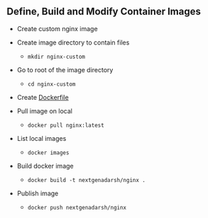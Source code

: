 Define, Build and Modify Container Images
---

- Create custom nginx image

- Create image directory to contain files
  - `mkdir nginx-custom`
- Go to root of the image directory
  - `cd nginx-custom`
- Create [Dockerfile](../resources/nginx-custom/Dockerfile)
- Pull image on local
  - `docker pull nginx:latest`
- List local images
  - `docker images`
- Build docker image
  - `docker build -t nextgenadarsh/nginx .`
- Publish image
  - `docker push nextgenadarsh/nginx`

